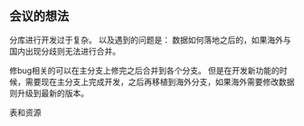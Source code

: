 ## 会议的想法

分库进行开发过于复杂。
以及遇到的问题是：
数据如何落地之后的，如果海外与国内出现分歧则无法进行合并。

修bug相关的可以在主分支上修完之后合并到各个分支。
但是在开发新功能的时候，需要现在主分支上完成开发，之后再移植到海外分支，如果海外需要修改数据则升级到最新的版本。

表和资源